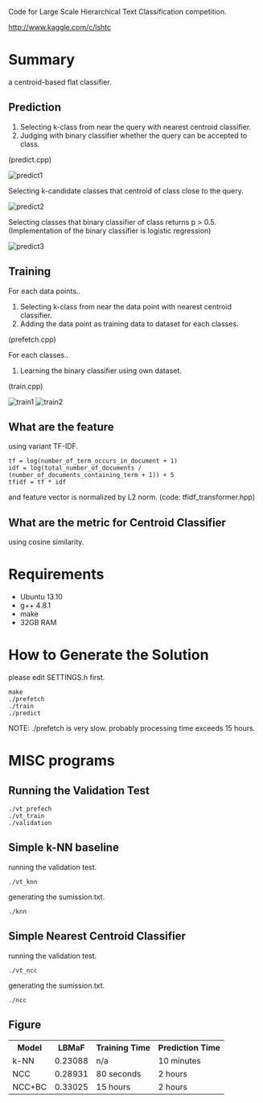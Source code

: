 Code for Large Scale Hierarchical Text Classification competition.

http://www.kaggle.com/c/lshtc

# Summary

a centroid-based flat classifier.

## Prediction

1. Selecting k-class from near the query with nearest centroid classifier.
2. Judging with binary classifier whether the query can be accepted to class.

(predict.cpp)

![predict1](https://raw.githubusercontent.com/nagadomi/kaggle-lshtc/master/figure/predict1.png)

Selecting k-candidate classes that centroid of class close to the query.
 
![predict2](https://raw.githubusercontent.com/nagadomi/kaggle-lshtc/master/figure/predict2.png)

Selecting classes that binary classifier of class returns p > 0.5. (Implementation of the binary classifier is logistic regression)

![predict3](https://raw.githubusercontent.com/nagadomi/kaggle-lshtc/master/figure/predict3.png)

## Training

For each data points..

1. Selecting k-class from near the data point with nearest centroid classifier.
2. Adding the data point as training data to dataset for each classes.

(prefetch.cpp)

For each classes..

1. Learning the binary classifier using own dataset.

(train.cpp)

![train1](https://raw.githubusercontent.com/nagadomi/kaggle-lshtc/master/figure/train1.png)
![train2](https://raw.githubusercontent.com/nagadomi/kaggle-lshtc/master/figure/train2.png)

## What are the feature 
using variant TF-IDF.
```
tf = log(number_of_term_occurs_in_document + 1)
idf = log(total_number_of_documents / (number_of_documents_containing_term + 1)) + 5
tfidf = tf * idf
```
and feature vector is normalized by L2 norm.
(code: tfidf_transformer.hpp)

## What are the metric for Centroid Classifier
using cosine similarity.

# Requirements

- Ubuntu 13.10
- g++ 4.8.1
- make
- 32GB RAM

# How to Generate the Solution

please edit SETTINGS.h first.

    make
    ./prefetch
    ./train
    ./predict

NOTE: ./prefetch is very slow. probably processing time exceeds 15 hours.

# MISC programs

## Running the Validation Test

    ./vt_prefech
    ./vt_train
    ./validation

## Simple k-NN baseline

running the validation test.

    ./vt_knn

generating the sumission.txt.

    ./knn

## Simple Nearest Centroid Classifier

running the validation test.

    ./vt_ncc

generating the sumission.txt.

    ./ncc

## Figure

<table>
  <tr>
     <th>Model</th><th>LBMaF</th><th>Training Time</th><th>Prediction Time</th>
  </tr>
  <tr>
    <td>k-NN</td><td>0.23088</td><td>n/a</td><td>10 minutes</td>
  </tr>
  <tr>
    <td>NCC</td><td>0.28931</td><td>80 seconds</td><td>2 hours</td>
  </tr>
  <tr>
    <td>NCC+BC</td><td>0.33025</td><td>15 hours</td><td>2 hours</td>
  </tr>
</table>
